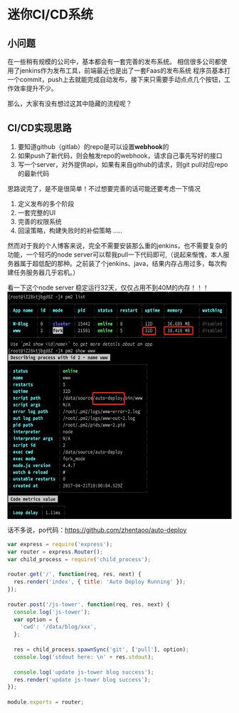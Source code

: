 # 迷你CI/CD系统

## 小问题
在一些稍有规模的公司中，基本都会有一套完善的发布系统。
相信很多公司都使用了jenkins作为发布工具，前端最近也是出了一套Faas的发布系统
程序员基本打一个commit，push上去就能完成自动发布，接下来只需要手动点点几个按钮，工作效率提升不少。

那么，大家有没有想过这其中隐藏的流程呢？

## CI/CD实现思路
1. 要知道github（gitlab）的repo是可以设置**webhook**的
2. 如果push了新代码，则会触发repo的webhook，请求自己事先写好的接口
3. 写一个server，对外提供api，如果有来自github的请求，则git pull对应repo的最新代码

思路说完了，是不是很简单！不过想要完善的话可能还要考虑一下情况
1. 定义发布的多个阶段
2. 一套完整的UI
3. 完善的权限系统
4. 回滚策略，构建失败时的补偿策略
.....

然而对于我的个人博客来说，完全不需要安装那么重的jenkins，也不需要复杂的功能，一个轻巧的node server可以帮我pull一下代码即可,（说起来惭愧，本人服务器属于超低配的那种。之前装了个jenkins、java，结果内存占用过多，每次构建任务服务器几乎宕机。）

看一下这个node server 稳定运行32天，仅仅占用不到40M的内存！！！
<img src="./img/auto-deploy.png" width = "650" height = "510" align=center />

话不多说，po代码：https://github.com/zhentaoo/auto-deploy

```js
var express = require('express');
var router = express.Router();
var child_process = require('child_process');

router.get('/', function(req, res, next) {
  res.render('index', { title: 'Auto Deploy Running' });
});

router.post('/js-tower', function(req, res, next) {
  console.log('js-tower');
  var option = {
    'cwd': '/data/blog/xxx',
  };

  res = child_process.spawnSync('git', ['pull'], option);
  console.log('stdout here: \n' + res.stdout);

  console.log('update js-tower blog success');
  res.render('update js-tower blog success');
});

module.exports = router;
```

